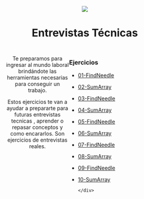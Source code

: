 <p align='center'>
        <img src='https://static.wixstatic.com/media/85087f_0d84cbeaeb824fca8f7ff18d7c9eaafd~mv2.png/v1/fill/w_160,h_30,al_c,q_85,usm_0.66_1.00_0.01/Logo_completo_Color_1PNG.webp' </img>
</p>

<h1 align='center'>Entrevistas Técnicas</h1>

<div align='center' style="display:grid ;justify-content: space-evenly; grid-template-columns: 200px 800px ; padding:10px">
    <div style="margin-left:30px">
        <p>Te preparamos para ingresar al mundo laboral brindándote las herramientas necesarias para conseguir un trabajo.</p>
        <p>Estos ejercicios te van a ayudar a prepararte para futuras entrevistas tecnicas , aprender o repasar conceptos y como encararlos. Son ejercicios de entrevistas reales.</p>
    </div>
    <div align='left' style= "border-right: 1px solid currentColor;">
        <h3>Ejercicios</h3>

- [01-FindNeedle](/Ejercicios/01-FindNeedle/)
- [02-SumArray](/Ejercicios/02-SumArray/)
- [03-FindNeedle](https://github.com/soyHenry/Entrevistas-Tecnicas/tree/master/Ejercicios/01-FindNeedle/)
- [04-SumArray](/Entrevistas-Tecnicas/tree/master/Ejercicios/01-FindNeedle/)
- [05-FindNeedle](https://github.com/soyHenry/Entrevistas-Tecnicas/tree/master/Ejercicios/01-FindNeedle/)
- [06-SumArray](/Entrevistas-Tecnicas/tree/master/Ejercicios/01-FindNeedle/)
- [07-FindNeedle](https://github.com/soyHenry/Entrevistas-Tecnicas/tree/master/Ejercicios/01-FindNeedle/)
- [08-SumArray](/Entrevistas-Tecnicas/tree/master/Ejercicios/01-FindNeedle/)
- [09-FindNeedle](https://github.com/soyHenry/Entrevistas-Tecnicas/tree/master/Ejercicios/01-FindNeedle/)
- [10-SumArray](/Entrevistas-Tecnicas/tree/master/Ejercicios/01-FindNeedle/)

      </div>

</div>
